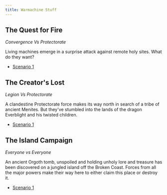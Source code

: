 ```yaml
---
title: Warmachine Stuff
---
```


## The Quest for Fire

*Convergence Vs Protectorate*

Living machines emerge in a surprise attack against remote holy sites. What do they want?

* [Scenario 1](convergence-menoth/1-surprise-attack)

## The Creator's Lost

*Legion Vs Protectorate*

A clandestine Protectorate force makes its way north in search of a tribe of ancient Menites. But they've stumbled into the lands of the dragon Everblight and his twisted children.

* [Scenario 1](menoth-legion/1-expedition)

## The Island Campaign

*Everyone vs Everyone*

An ancient Orgoth tomb, unspoiled and holding unholy lore and treasure has been discovered on a jungled island off the Broken Coast. Forces from all the major powers make their way here to either claim this place or destroy it.

* [Scenario 1](menoth-cryx-convergence/1-welcome-to-the-jungle)